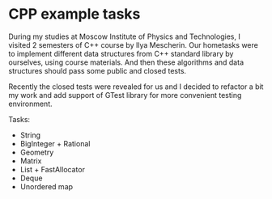 # CPP example tasks

During my studies at Moscow Institute of Physics and Technologies, I visited 2 semesters of C++ course by Ilya Mescherin. Our hometasks were to implement different data structures from C++ standard library by ourselves, using course materials. And then these algorithms and data structures should pass some public and closed tests. 

Recently the closed tests were revealed for us and I decided to refactor a bit my work and add support of GTest library for more convenient testing environment.

Tasks:
- String
- BigInteger + Rational
- Geometry
- Matrix
- List + FastAllocator
- Deque
- Unordered map
